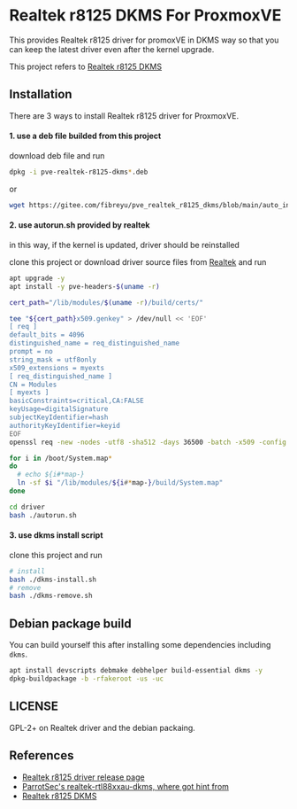 # Realtek r8125 DKMS For ProxmoxVE



This provides Realtek r8125 driver for promoxVE in DKMS way so that you can keep the latest driver even after the kernel upgrade.

This project refers to [Realtek r8125 DKMS](https://github.com/awesometic/realtek-r8125-dkms)



## Installation

There are 3 ways to install Realtek r8125 driver for ProxmoxVE.

#### 1. use a deb file builded from this project

download deb file and run 

```bash
dpkg -i pve-realtek-r8125-dkms*.deb
```

or

```bash
wget https://gitee.com/fibreyu/pve_realtek_r8125_dkms/blob/main/auto_install.sh | bash 
```

#### 2. use autorun.sh provided by realtek

in this way, if the kernel is updated, driver should be reinstalled

clone this project or download driver source files from [Realtek](https://www.realtek.com/zh-tw/component/zoo/category/network-interface-controllers-10-100-1000m-gigabit-ethernet-pci-express-software) and run 

```bash
apt upgrade -y
apt install -y pve-headers-$(uname -r)

cert_path="/lib/modules/$(uname -r)/build/certs/"

tee "${cert_path}x509.genkey" > /dev/null << 'EOF'
[ req ]
default_bits = 4096
distinguished_name = req_distinguished_name
prompt = no
string_mask = utf8only
x509_extensions = myexts
[ req_distinguished_name ]
CN = Modules
[ myexts ]
basicConstraints=critical,CA:FALSE
keyUsage=digitalSignature
subjectKeyIdentifier=hash
authorityKeyIdentifier=keyid
EOF
openssl req -new -nodes -utf8 -sha512 -days 36500 -batch -x509 -config "${cert_path}x509.genkey" -outform DER -out "${cert_path}signing_key.x509" -keyout "${cert_path}signing_key.pem"

for i in /boot/System.map*
do
  # echo ${i#*map-}
  ln -sf $i "/lib/modules/${i#*map-}/build/System.map"
done

cd driver
bash ./autorun.sh
```



#### 3. use dkms install script

clone this project and run 

```bash
# install 
bash ./dkms-install.sh
# remove
bash ./dkms-remove.sh
```



## Debian package build

You can build yourself this after installing some dependencies including `dkms`.

```bash
apt install devscripts debmake debhelper build-essential dkms -y
dpkg-buildpackage -b -rfakeroot -us -uc
```



## LICENSE

GPL-2+ on Realtek driver and the debian packaing.

## References

- [Realtek r8125 driver release page](https://www.realtek.com/en/component/zoo/category/network-interface-controllers-10-100-1000m-gigabit-ethernet-pci-express-software)
- [ParrotSec's realtek-rtl88xxau-dkms, where got hint from](https://github.com/ParrotSec/realtek-rtl88xxau-dkms)
- [Realtek r8125 DKMS](https://github.com/awesometic/realtek-r8125-dkms)